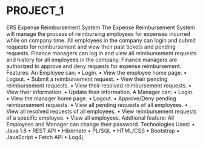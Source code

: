 # PROJECT_1
ERS
Expense Reimbursement System
The Expense Reimbursement System will manage the process of reimbursing employees for expenses incurred while on company time.
All employees in the company can login and submit requests for reimbursement and view their past tickets and pending requests. 
Finance managers can log in and view all reimbursement requests and history for all employees in the company.
Finance managers are authorized to approve and deny requests for expense reimbursement. 
Features:
An Employee can:
 • Login.
 • View the employee home page.
 • Logout.
 • Submit a reimbursement request. 
 • View their pending reimbursement requests.
 • View their resolved reimbursement requests. 
 • View their information.
 • Update their information.
A Manager can: 
 • Login.
 • View the manager home page.
 • Logout.
 • Approve/Deny pending reimbursement requests.
 • View all pending requests of all employees. 
 • View all resolved requests of all employees. 
 • View reimbursement requests of a specific employee. 
 • View all employees.
Addtional feature: All Employees and Manager can change their password.
Technologies Used:
•	Java 1.8 
• REST API
• Hibernate
• PL/SQL 
• HTML/CSS 
• Bootstrap 
• JavaScript
• Fetch API 
• Log4j


